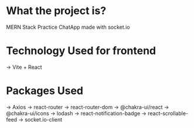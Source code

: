 # What the project is?

MERN Stack Practice ChatApp made with socket.io

# Technology Used for frontend

-> Vite + React

# Packages Used

-> Axios
-> react-router
-> react-router-dom
-> @chakra-ui/react
-> @chakra-ui/icons
-> lodash
-> react-notification-badge
-> react-scrollable-feed
-> socket.io-client